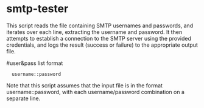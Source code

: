 # smtp-tester
This script reads the file containing SMTP usernames and passwords, and iterates over each line, extracting the username and password. It then attempts to establish a connection to the SMTP server using the provided credentials, and logs the result (success or failure) to the appropriate output file.

#user&pass list format

      username::password
      
Note that this script assumes that the input file is in the format username::password, with each username/password combination on a separate line.
